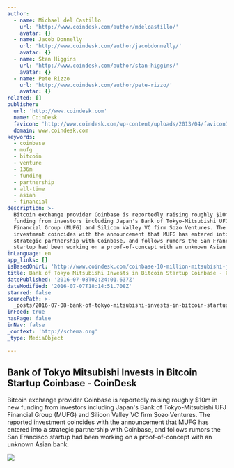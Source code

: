 ```yaml
---
author:
  - name: Michael del Castillo
    url: 'http://www.coindesk.com/author/mdelcastillo/'
    avatar: {}
  - name: Jacob Donnelly
    url: 'http://www.coindesk.com/author/jacobdonnelly/'
    avatar: {}
  - name: Stan Higgins
    url: 'http://www.coindesk.com/author/stan-higgins/'
    avatar: {}
  - name: Pete Rizzo
    url: 'http://www.coindesk.com/author/pete-rizzo/'
    avatar: {}
related: []
publisher:
  url: 'http://www.coindesk.com'
  name: CoinDesk
  favicon: 'http://www.coindesk.com/wp-content/uploads/2013/04/favicon1.ico?b6542b'
  domain: www.coindesk.com
keywords:
  - coinbase
  - mufg
  - bitcoin
  - venture
  - 136m
  - funding
  - partnership
  - all-time
  - asian
  - financial
description: >-
  Bitcoin exchange provider Coinbase is reportedly raising roughly $10m in new
  funding from investors including Japan's Bank of Tokyo-Mitsubishi UFJ
  Financial Group (MUFG) and Silicon Valley VC firm Sozo Ventures. The reported
  investment coincides with the announcement that MUFG has entered into a
  strategic partnership with Coinbase, and follows rumors the San Francisco
  startup had been working on a proof-of-concept with an unknown Asian bank.
inLanguage: en
app_links: []
isBasedOnUrl: 'http://www.coindesk.com/coinbase-10-million-mitsubishi-japan/'
title: Bank of Tokyo Mitsubishi Invests in Bitcoin Startup Coinbase - CoinDesk
datePublished: '2016-07-08T02:24:01.637Z'
dateModified: '2016-07-07T18:14:51.708Z'
starred: false
sourcePath: >-
  _posts/2016-07-08-bank-of-tokyo-mitsubishi-invests-in-bitcoin-startup-coinbase.md
inFeed: true
hasPage: false
inNav: false
_context: 'http://schema.org'
_type: MediaObject

---
```

<article style=""><h1>Bank of Tokyo Mitsubishi Invests in Bitcoin Startup Coinbase - CoinDesk</h1><p>Bitcoin exchange provider Coinbase is reportedly raising roughly $10m in new funding from investors including Japan's Bank of Tokyo-Mitsubishi UFJ Financial Group (MUFG) and Silicon Valley VC firm Sozo Ventures. The reported investment coincides with the announcement that MUFG has entered into a strategic partnership with Coinbase, and follows rumors the San Francisco startup had been working on a proof-of-concept with an unknown Asian bank.</p><img src="http://media.coindesk.com/2016/07/120925640_7fca72e82f_z.jpg" /></article>